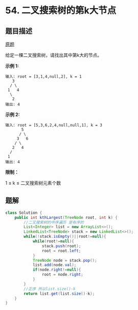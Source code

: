 # 54. 二叉搜索树的第k大节点

## 题目描述

[原题](https://leetcode-cn.com/problems/er-cha-sou-suo-shu-de-di-kda-jie-dian-lcof/)

给定一棵二叉搜索树，请找出其中第k大的节点。

**示例 1:**

```text
输入: root = [3,1,4,null,2], k = 1
   3
  / \
 1   4
  \
   2
输出: 4
```

**示例 2:**

```text
输入: root = [5,3,6,2,4,null,null,1], k = 3
       5
      / \
     3   6
    / \
   2   4
  /
 1
输出: 4
```

**限制：**

1 ≤ k ≤ 二叉搜索树元素个数

## 题解

```java
class Solution {
    public int kthLargest(TreeNode root, int k) {
        //二叉搜索树的中序遍历 是有序的
        List<Integer> list = new ArrayList<>();
        LinkedList<TreeNode> stack = new LinkedList<>();
        while(!stack.isEmpty()||root!=null){
            while(root!=null){
                stack.push(root);
                root = root.left;
            }
            TreeNode node = stack.pop();
            list.add(node.val);
            if(node.right!=null){
                root = node.right;
            }
        }
        //正序 所以list.size()-k
        return list.get(list.size()-k);
    }
}
```






